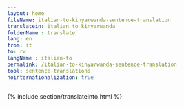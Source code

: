 ```yaml
---
layout: home
fileName: italian-to-kinyarwanda-sentence-translation
translatein: italian_to_kinyarwanda
folderName : translate
lang: en
from: it
to: rw
langName : italian-to
permalink: /italian-to-kinyarwanda-sentence-translation
tool: sentence-translations
nointernationalization: true
---
```

{% include section/translateinto.html %}
